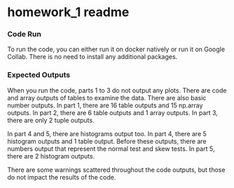 # homework_1 readme

### Code Run
To run the code, you can either run it on docker natively or run it on Google Collab. There is no need to install any additional packages.

### Expected Outputs
When you run the code, parts 1 to 3 do not output any plots. There are code and array outputs of tables to examine the data. There are also basic number outputs.
In part 1, there are 16 table outputs and 15 np.array outputs.
In part 2, there are 6 table outputs and 1 array outputs.
In part 3, there are only 2 tuple outputs.

In part 4 and 5, there are histograms output too.
In part 4, there are 5 histogram outputs and 1 table output. Before these outputs, there are numbers output that represent the normal test and skew tests.
In part 5, there are 2 histogram outputs.

There are some warnings scattered throughout the code outputs, but those do not impact the results of the code. 
